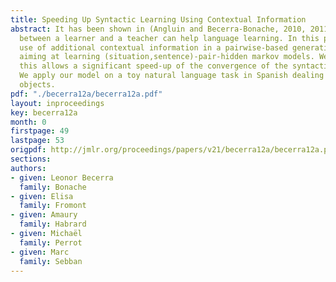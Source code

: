 ```yaml
---
title: Speeding Up Syntactic Learning Using Contextual Information
abstract: It has been shown in (Angluin and Becerra-Bonache, 2010, 2011) that interactions
  between a learner and a teacher can help language learning. In this paper, we make
  use of additional contextual information in a pairwise-based generative approach
  aiming at learning (situation,sentence)-pair-hidden markov models. We show that
  this allows a significant speed-up of the convergence of the syntactic learning.
  We apply our model on a toy natural language task in Spanish dealing with geometric
  objects.
pdf: "./becerra12a/becerra12a.pdf"
layout: inproceedings
key: becerra12a
month: 0
firstpage: 49
lastpage: 53
origpdf: http://jmlr.org/proceedings/papers/v21/becerra12a/becerra12a.pdf
sections: 
authors:
- given: Leonor Becerra
  family: Bonache
- given: Elisa
  family: Fromont
- given: Amaury
  family: Habrard
- given: Michaël
  family: Perrot
- given: Marc
  family: Sebban
---
```

